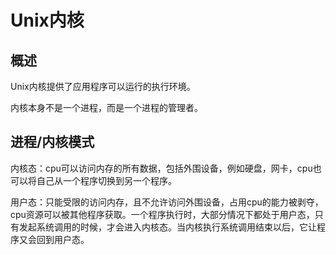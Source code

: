 # Unix内核



## 概述

Unix内核提供了应用程序可以运行的执行环境。

内核本身不是一个进程，而是一个进程的管理者。



## 进程/内核模式

内核态：cpu可以访问内存的所有数据，包括外围设备，例如硬盘，网卡，cpu也可以将自己从一个程序切换到另一个程序。

用户态：只能受限的访问内存，且不允许访问外围设备，占用cpu的能力被剥夺，cpu资源可以被其他程序获取。一个程序执行时，大部分情况下都处于用户态，只有发起系统调用的时候，才会进入内核态。当内核执行系统调用结束以后，它让程序又会回到用户态。





